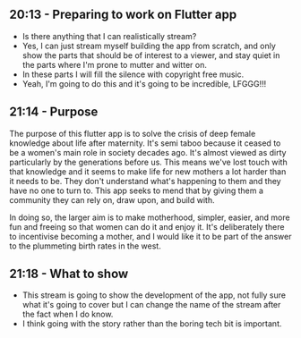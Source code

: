 ## 20:13 - Preparing to work on Flutter app
- Is there anything that I can realistically stream?
- Yes, I can just stream myself building the app from scratch, and only show the parts that should be of interest to a viewer, and stay quiet in the parts where I'm prone to mutter and witter on.
- In these parts I will fill the silence with copyright free music.
- Yeah, I'm going to do this and it's going to be incredible, LFGGG!!!

## 21:14 - Purpose
The purpose of this flutter app is to solve the crisis of deep female knowledge about life after maternity. It's semi taboo because it ceased to be a women's main role in society decades ago. It's almost viewed as dirty particularly by the generations before us. This means we've lost touch with that knowledge and it seems to make life for new mothers a lot harder than it needs to be. They don't understand what's happening to them and they have no one to turn to. This app seeks to mend that by giving them a community they can rely on, draw upon, and build with.

In doing so, the larger aim is to make motherhood, simpler, easier, and more fun and freeing so that women can do it and enjoy it. It's deliberately there to incentivise becoming a mother, and I would like it to be part of the answer to the plummeting birth rates in the west.

## 21:18 - What to show
- This stream is going to show the development of the app, not fully sure what it's going to cover but I can change the name of the stream after the fact when I do know.
- I think going with the story rather than the boring tech bit is important.
